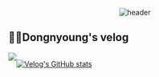 <div align="center">
  
  ![header](https://capsule-render.vercel.app/api?type=rounded&color=timeGradient&text=Welcome%20to%20Dongnyoung's%20GitHub%20&animation=fadeIn&fontSize=40&fontAlignY=50&fontAlign=50&)
</div>


## 👨‍💻Dongnyoung's velog


<div style="display:flex; flex-direction:row;">
    <a href="https://velog.io/@leedo7182">
        <img src="https://img.shields.io/badge/Velog-20c997?style=for-the-badge&logo=Vimeo&logoColor=white"> 
    </a>
  
 [![Velog's GitHub stats](https://velog-readme-stats.vercel.app/api?name=leedo7182)](https://github.com/leedo7182/velog-readme-stats)
    
</div><br>
